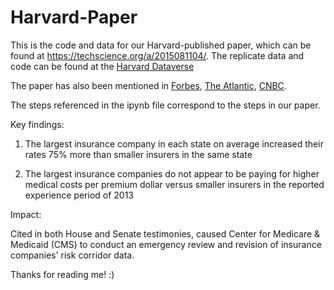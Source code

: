 # Harvard-Paper

This is the code and data for our Harvard-published paper, which can be found at https://techscience.org/a/2015081104/. The replicate data and code can be found at the [Harvard Dataverse](https://dataverse.harvard.edu/dataset.xhtml?persistentId=doi:10.7910/DVN/GFTHAN)

The paper has also been mentioned in [Forbes](https://www.forbes.com/sites/sarahhedgecock/2015/08/28/how-two-harvard-grads-want-to-change-the-face-of-health-insurance/#62881bea4d6a), [The Atlantic](https://www.theatlantic.com/technology/archive/2015/...honeyinsured/414765/), [CNBC](http://www.cnbc.com/2015/08/28/whos-charging-more-for-obamacare-plans-surprise.html).

The steps referenced in the ipynb file correspond to the steps in our paper.

Key findings:

1. The largest insurance company in each state on average increased their rates 75% more than smaller insurers in the same state

2. The largest insurance companies do not appear to be paying for higher medical costs per premium dollar versus smaller insurers in the reported experience period of 2013

Impact:

Cited in both House and Senate testimonies, caused Center for Medicare & Medicaid (CMS) to conduct an emergency review and revision of insurance companies' risk corridor data.

Thanks for reading me! :)
